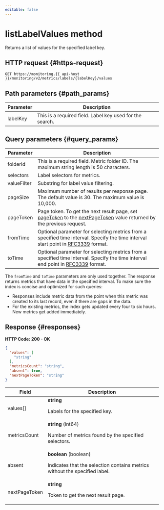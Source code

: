```yaml
---
editable: false
---
```


# listLabelValues method
Returns a list of values for the specified label key.



## HTTP request {#https-request}
```http
GET https://monitoring.{{ api-host }}/monitoring/v2/metrics/labels/{labelKey}/values
```

## Path parameters {#path_params}
 
Parameter | Description
--- | ---
labelKey | This is a required field. Label key used for the search.

## Query parameters {#query_params}

Parameter | Description
--- | ---
folderId | This is a required field. Metric folder ID. The maximum string length is 50 characters.
selectors | Label selectors for metrics.
valueFilter | Substring for label value filtering.
pageSize | Maximum number of results per response page. The default value is 30. The maximum value is 10,000.
pageToken | Page token. To get the next result page, set [pageToken](#query_params) to the [nextPageToken](#responses) value returned by the previous request.
fromTime | Optional parameter for selecting metrics from a specified time interval. Specify the time interval start point in <a href="https://www.ietf.org/rfc/rfc3339.txt">RFC3339</a> format.
toTime | Optional parameter for selecting metrics from a specified time interval. Specify the time interval end point in <a href="https://www.ietf.org/rfc/rfc3339.txt">RFC3339</a> format.

The `fromTime` and `toTime` parameters are only used together. The response returns metrics that have data in the specified interval. To make sure the index is concise and optimized for such queries:

- Responses include metric data from the point when this metric was created to its last record, even if there are gaps in the data.
- For the existing metrics, the index gets updated every four to six hours. New metrics get added immediately.


## Response {#responses}
**HTTP Code: 200 - OK**

```json
{
  "values": [
    "string"
  ],
  "metricsCount": "string",
  "absent": true,
  "nextPageToken": "string"
}
```


Field | Description
--- | ---
values[] | **string**<br><p>Labels for the specified key.</p> 
metricsCount | **string** (int64)<br><p>Number of metrics found by the specified selectors.</p> 
absent | **boolean** (boolean)<br><p>Indicates that the selection contains metrics without the specified label.</p> 
nextPageToken | **string**<br><p>Token to get the next result page.</p> 
